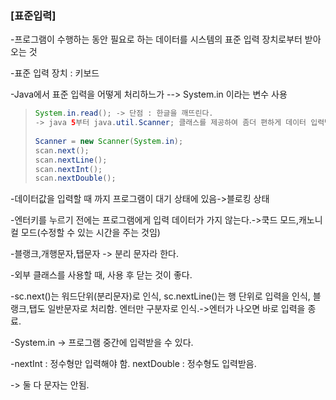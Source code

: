 ### [표준입력]

-프로그램이 수행하는 동안 필요로 하는 데이터를 시스템의 표준 입력 장치로부터 받아오는 것

-표준 입력 장치 : 키보드

-Java에서 표준 입력을 어떻게 처리하느가 --> System.in 이라는 변수 사용

> ```java
> System.in.read(); -> 단점 : 한글을 깨뜨린다.
> -> java 5부터 java.util.Scanner; 클래스를 제공하여 좀더 편하게 데이터 입력받을 수 있게 API를 추가했다.
>     
> Scanner = new Scanner(System.in);
> scan.next();
> scan.nextLine();
> scan.nextInt();
> scan.nextDouble();
> ```

-데이터값을 입력할 때 까지 프로그램이 대기 상태에 있음->블로킹 상태

-엔터키를 누르기 전에는 프로그램에게 입력 데이터가 가지 않는다.->쿡드 모드,캐노니컬 모드(수정할 수 있는 시간을 주는 것임)

-블랭크,개행문자,탭문자 -> 분리 문자라 한다.

-외부 클래스를 사용할 때, 사용 후 닫는 것이 좋다.

-sc.next()는 워드단위(분리문자)로 인식, sc.nextLine()는 행 단위로 입력을 인식, 블랭크,탭도 일반문자로 처리함. 엔터만 구분자로 인식.->엔터가 나오면 바로 입력을 종료.

-System.in -> 프로그램 중간에 입력받을 수 있다.

-nextInt : 정수형만 입력해야 함. nextDouble : 정수형도 입력받음.

-> 둘 다 문자는 안됨.

